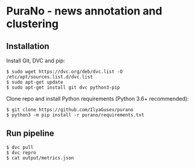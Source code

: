 # PuraNo - news annotation and clustering

## Installation
Install Git, DVC and pip:
```
$ sudo wget https://dvc.org/deb/dvc.list -O /etc/apt/sources.list.d/dvc.list
$ sudo apt-get update
$ sudo apt-get install git dvc python3-pip
```

Clone repo and install Python requirements (Python 3.6+ recommended):
```
$ git clone https://github.com/IlyaGusev/purano
$ python3 -m pip install -r purano/requirements.txt
```

## Run pipeline
```
$ dvc pull
$ dvc repro
$ cat output/metrics.json
```
